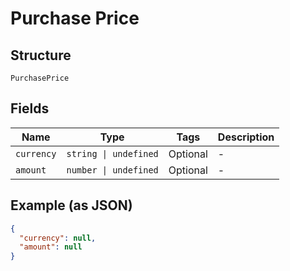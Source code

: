 
# Purchase Price

## Structure

`PurchasePrice`

## Fields

| Name | Type | Tags | Description |
|  --- | --- | --- | --- |
| `currency` | `string \| undefined` | Optional | - |
| `amount` | `number \| undefined` | Optional | - |

## Example (as JSON)

```json
{
  "currency": null,
  "amount": null
}
```

